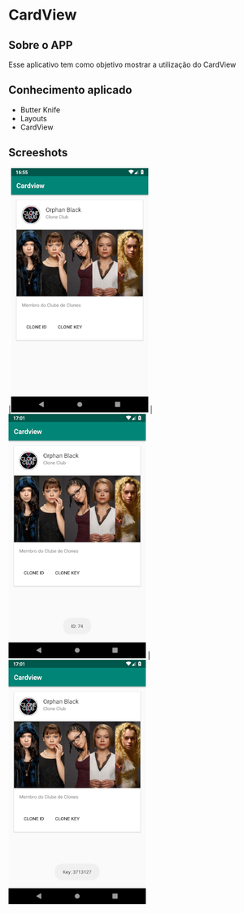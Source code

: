 # CardView

## Sobre o APP 
Esse aplicativo tem como objetivo mostrar a utilização do CardView
## Conhecimento aplicado
* Butter Knife
* Layouts
* CardView

## Screeshots

|![Image 1](https://github.com/reginaldobarreto/CardView/blob/master/1.png)
|![Image 2](https://github.com/reginaldobarreto/CardView/blob/master/2.png)
|![Image 3](https://github.com/reginaldobarreto/CardView/blob/master/3.png)